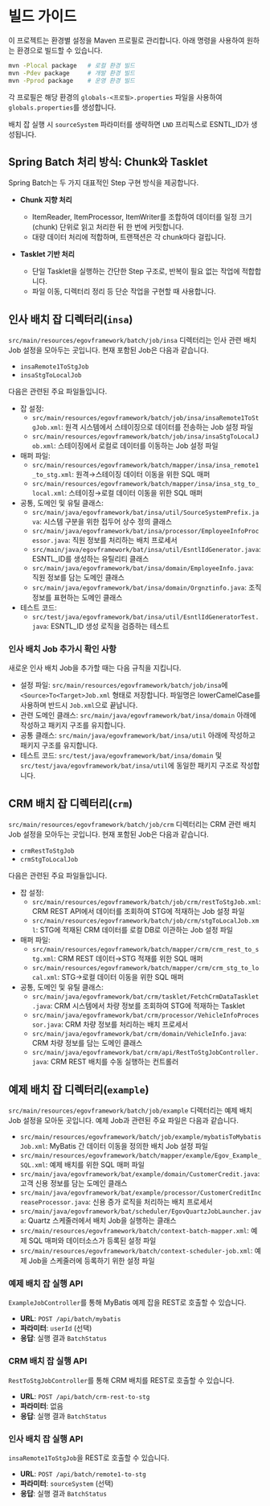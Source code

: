 # 빌드 가이드

이 프로젝트는 환경별 설정을 Maven 프로필로 관리합니다. 아래 명령을 사용하여 원하는 환경으로 빌드할 수 있습니다.

```bash
mvn -Plocal package   # 로컬 환경 빌드
mvn -Pdev package     # 개발 환경 빌드
mvn -Pprod package    # 운영 환경 빌드
```

각 프로필은 해당 환경의 `globals-<프로필>.properties` 파일을 사용하여 `globals.properties`를 생성합니다.

배치 잡 실행 시 `sourceSystem` 파라미터를 생략하면 `LND` 프리픽스로 ESNTL_ID가 생성됩니다.

## Spring Batch 처리 방식: Chunk와 Tasklet

Spring Batch는 두 가지 대표적인 Step 구현 방식을 제공합니다.

- **Chunk 지향 처리**
  - ItemReader, ItemProcessor, ItemWriter를 조합하여 데이터를 일정 크기(chunk) 단위로 읽고 처리한 뒤 한 번에 커밋합니다.
  - 대량 데이터 처리에 적합하며, 트랜잭션은 각 chunk마다 걸립니다.

- **Tasklet 기반 처리**
  - 단일 Tasklet을 실행하는 간단한 Step 구조로, 반복이 필요 없는 작업에 적합합니다.
  - 파일 이동, 디렉터리 정리 등 단순 작업을 구현할 때 사용합니다.

## 인사 배치 잡 디렉터리(`insa`)

`src/main/resources/egovframework/batch/job/insa` 디렉터리는 인사 관련 배치 Job 설정을 모아두는 곳입니다. 현재 포함된 Job은 다음과 같습니다.

- `insaRemote1ToStgJob`
- `insaStgToLocalJob`

다음은 관련된 주요 파일들입니다.

- 잡 설정:
  - `src/main/resources/egovframework/batch/job/insa/insaRemote1ToStgJob.xml`: 원격 시스템에서 스테이징으로 데이터를 전송하는 Job 설정 파일
  - `src/main/resources/egovframework/batch/job/insa/insaStgToLocalJob.xml`: 스테이징에서 로컬로 데이터를 이동하는 Job 설정 파일
- 매퍼 파일:
  - `src/main/resources/egovframework/batch/mapper/insa/insa_remote1_to_stg.xml`: 원격→스테이징 데이터 이동을 위한 SQL 매퍼
  - `src/main/resources/egovframework/batch/mapper/insa/insa_stg_to_local.xml`: 스테이징→로컬 데이터 이동을 위한 SQL 매퍼
- 공통, 도메인 및 유틸 클래스:
  - `src/main/java/egovframework/bat/insa/util/SourceSystemPrefix.java`: 시스템 구분을 위한 접두어 상수 정의 클래스
  - `src/main/java/egovframework/bat/insa/processor/EmployeeInfoProcessor.java`: 직원 정보를 처리하는 배치 프로세서
  - `src/main/java/egovframework/bat/insa/util/EsntlIdGenerator.java`: ESNTL_ID를 생성하는 유틸리티 클래스
  - `src/main/java/egovframework/bat/insa/domain/EmployeeInfo.java`: 직원 정보를 담는 도메인 클래스
  - `src/main/java/egovframework/bat/insa/domain/Orgnztinfo.java`: 조직 정보를 표현하는 도메인 클래스
- 테스트 코드:
  - `src/test/java/egovframework/bat/insa/util/EsntlIdGeneratorTest.java`: ESNTL_ID 생성 로직을 검증하는 테스트

### 인사 배치 Job 추가시 확인 사항

새로운 인사 배치 Job을 추가할 때는 다음 규칙을 지킵니다.

- 설정 파일: `src/main/resources/egovframework/batch/job/insa`에 `<Source>To<Target>Job.xml` 형태로 저장합니다. 파일명은 lowerCamelCase를 사용하며 반드시 `Job.xml`으로 끝납니다.
- 관련 도메인 클래스: `src/main/java/egovframework/bat/insa/domain` 아래에 작성하고 패키지 구조를 유지합니다.
- 공통 클래스: `src/main/java/egovframework/bat/insa/util` 아래에 작성하고 패키지 구조를 유지합니다.
- 테스트 코드: `src/test/java/egovframework/bat/insa/domain` 및 `src/test/java/egovframework/bat/insa/util`에 동일한 패키지 구조로 작성합니다.

## CRM 배치 잡 디렉터리(`crm`)

`src/main/resources/egovframework/batch/job/crm` 디렉터리는 CRM 관련 배치 Job 설정을 모아두는 곳입니다. 현재 포함된 Job은 다음과 같습니다.

- `crmRestToStgJob`
- `crmStgToLocalJob`

다음은 관련된 주요 파일들입니다.

- 잡 설정:
  - `src/main/resources/egovframework/batch/job/crm/restToStgJob.xml`: CRM REST API에서 데이터를 조회하여 STG에 적재하는 Job 설정 파일
  - `src/main/resources/egovframework/batch/job/crm/stgToLocalJob.xml`: STG에 적재된 CRM 데이터를 로컬 DB로 이관하는 Job 설정 파일
- 매퍼 파일:
  - `src/main/resources/egovframework/batch/mapper/crm/crm_rest_to_stg.xml`: CRM REST 데이터→STG 적재를 위한 SQL 매퍼
  - `src/main/resources/egovframework/batch/mapper/crm/crm_stg_to_local.xml`: STG→로컬 데이터 이동을 위한 SQL 매퍼
- 공통, 도메인 및 유틸 클래스:
  - `src/main/java/egovframework/bat/crm/tasklet/FetchCrmDataTasklet.java`: CRM 시스템에서 차량 정보를 조회하여 STG에 적재하는 Tasklet
  - `src/main/java/egovframework/bat/crm/processor/VehicleInfoProcessor.java`: CRM 차량 정보를 처리하는 배치 프로세서
  - `src/main/java/egovframework/bat/crm/domain/VehicleInfo.java`: CRM 차량 정보를 담는 도메인 클래스
  - `src/main/java/egovframework/bat/crm/api/RestToStgJobController.java`: CRM REST 배치를 수동 실행하는 컨트롤러

## 예제 배치 잡 디렉터리(`example`)

`src/main/resources/egovframework/batch/job/example` 디렉터리는 예제 배치 Job 설정을 모아둔 곳입니다. 예제 Job과 관련된 주요 파일은 다음과 같습니다.

- `src/main/resources/egovframework/batch/job/example/mybatisToMybatisJob.xml`: MyBatis 간 데이터 이동을 정의한 배치 Job 설정 파일
- `src/main/resources/egovframework/batch/mapper/example/Egov_Example_SQL.xml`: 예제 배치를 위한 SQL 매퍼 파일
- `src/main/java/egovframework/bat/example/domain/CustomerCredit.java`: 고객 신용 정보를 담는 도메인 클래스
- `src/main/java/egovframework/bat/example/processor/CustomerCreditIncreaseProcessor.java`: 신용 증가 로직을 처리하는 배치 프로세서
- `src/main/java/egovframework/bat/scheduler/EgovQuartzJobLauncher.java`: Quartz 스케줄러에서 배치 Job을 실행하는 클래스
- `src/main/resources/egovframework/batch/context-batch-mapper.xml`: 예제 SQL 매퍼와 데이터소스가 등록된 설정 파일
- `src/main/resources/egovframework/batch/context-scheduler-job.xml`: 예제 Job을 스케줄러에 등록하기 위한 설정 파일

### 예제 배치 잡 실행 API

`ExampleJobController`를 통해 MyBatis 예제 잡을 REST로 호출할 수 있습니다.

- **URL**: `POST /api/batch/mybatis`
- **파라미터**: `userId` (선택)
- **응답**: 실행 결과 `BatchStatus`

### CRM 배치 잡 실행 API

`RestToStgJobController`를 통해 CRM 배치를 REST로 호출할 수 있습니다.

- **URL**: `POST /api/batch/crm-rest-to-stg`
- **파라미터**: 없음
- **응답**: 실행 결과 `BatchStatus`

### 인사 배치 잡 실행 API

`insaRemote1ToStgJob`을 REST로 호출할 수 있습니다.

- **URL**: `POST /api/batch/remote1-to-stg`
- **파라미터**: `sourceSystem` (선택)
- **응답**: 실행 결과 `BatchStatus`
